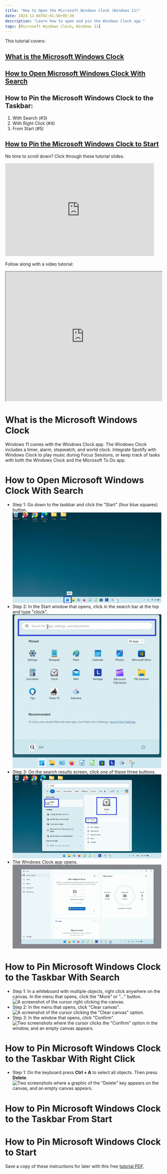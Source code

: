 ```yaml
---
title: "How to Open the Microsoft Windows Clock (Windows 11)"
date: 2024-11-04T02:01:58+05:30
description: "Learn how to open and pin the Windows Clock app."
tags: [Microsoft Windows Clock, Windows 11]
---
```

This tutorial covers:

## [What is the Microsoft Windows Clock](#1)

## [How to Open Microsoft Windows Clock With Search](#2)

## How to Pin the Microsoft Windows Clock to the Taskbar:
1. With Search (#3)
2. With Right Click (#4)
3. From Start (#5)

## [How to Pin the Microsoft Windows Clock to Start](#6)

<p>No time to scroll down? Click through these tutorial slides:</p>
<iframe src="https://docs.google.com/presentation/d/1Gll25rMk11HfZHe3OszYiqxz152r7XyaG8u_nAwW_iw/embed?start=false&loop=false&delayms=3000" frameborder="0" width="480" height="299" allowfullscreen="true" mozallowfullscreen="true" webkitallowfullscreen="true"></iframe>

<br />

Follow along with a video tutorial:
<iframe class="BLOG_video_class" allowfullscreen="" youtube-src-id="KryhNAhSYOQ" width="100%" height="416" src="https://www.youtube.com/embed/KryhNAhSYOQ"></iframe>

<br />

<h1 id="1">What is the Microsoft Windows Clock</h1>

Windows 11 comes with the Windows Clock app. The Windows Clock includes a timer, alarm, stopwatch, and world clock. Integrate Spotify with Windows Clock to play music during Focus Sessions, or keep track of tasks with both the Windows Clock and the Microsoft To Do app. 

<h1 id="2">How to Open Microsoft Windows Clock With Search</h1>

* Step 1: Go down to the taskbar and click the "Start" (four blue squares) button. <div class="stepimage">![A screenshot of the cursor clicking the Start button on the taskbar.](blogstartbuttonedit.png "Click 'Start' ")</div>
* Step 2: In the Start window that opens, click in the search bar at the top and type "clock". <div class="stepimage">![A screenshot of the cursor clicking the search bar at the top of the Start window.](searchbaredit.png "Search for 'clock' ")</div>
* Step 3: On the search results screen, click one of these three buttons. <div class="stepimage">![A screenshot of three blue rectangles surrounding the "Clock app" and "Open" button on the search results screen.](blogsearchclockresultsedit.png "Click one of these")</div>
* The Windows Clock app opens. <div class="stepimage">![A screenshot of the open Microsoft Windows Clock app.](blogopenedwindowsclock.png "The opened Windows Clock app")</div>

<h1 id="3">How to Pin Microsoft Windows Clock to the Taskbar With Search</h1>

* Step 1: In a whiteboard with multiple objects, right click anywhere on the canvas. In the menu that opens, click the "More" or "..." button. <div class="stepimage">![A screenshot of the cursor right clicking the canvas.](blogrightclickcanvas.png "Right click the canvas")</div>
* Step 2: In the menu that opens, click "Clear canvas". <div class="stepimage">![A screenshot of the cursor clicking the "Clear canvas" option.](blogrightclickcanvas2.png "Click 'Clear canvas' ")</div>
* Step 3: In the window that opens, click "Confirm". <div class="stepimage">![Two screenshots where the cursor clicks the "Confirm" option in the window, and an empty canvas appears.](blogrightclickcanvas3.png "Click 'Confirm' ")</div>

<h1 id="4">How to Pin Microsoft Windows Clock to the Taskbar With Right Click</h1>

* Step 1: On the keyboard press **Ctrl + A** to select all objects. Then press **Delete**. <div class="stepimage">![Two screenshots where a graphic of the "Delete" key appears on the canvas, and an empty canvas appears.](blogselectalldelete.png "Press 'Ctrl + A' and 'Delete' ")</div>

<h1 id="5">How to Pin Microsoft Windows Clock to the Taskbar From Start</h1>

<h1 id="6">How to Pin Microsoft Windows Clock to Start</h1>

Save a copy of these instructions for later with this free [tutorial PDF](https://drive.google.com/file/d/1zle_KRT5dkLyj68ntaPFbjoB9dowOFRS/view?usp=sharing).

<br />






